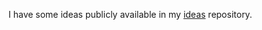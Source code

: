 I have some ideas publicly available in my [ideas](https://github.com/gangsthub/ideas/blob/main/README.md) repository.
